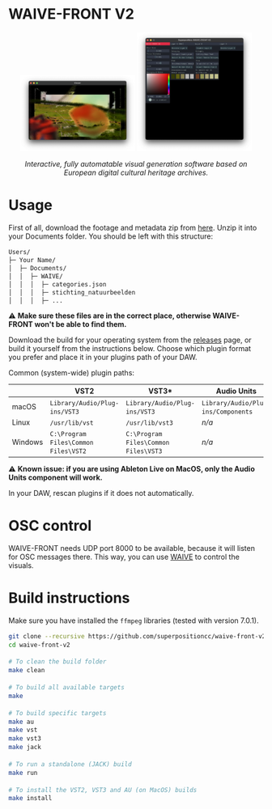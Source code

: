 # WAIVE-FRONT V2

<p align="center">
	<img src="assets/viewer.png" alt="WAIVE-FRONT Viewer" width="45%"/>
	<img src="assets/parameters.png" alt="WAIVE-FRONT Parameters" width="45%"/>
</p>

<p align="center">
<em>Interactive, fully automatable visual generation software based on European digital cultural heritage archives.</em>
</p>

# Usage

First of all, download the footage and metadata zip from [here](https://drive.google.com/file/d/1h3WZgfrcJxJCwXs8iOBzoWD9DIgm0oJs/view?usp=sharing). Unzip it into your Documents folder. You should be left with this structure:

```
Users/
├─ Your Name/
│  ├─ Documents/
│  │  ├─ WAIVE/
│  │  │  ├─ categories.json
│  │  │  ├─ stichting_natuurbeelden
│  │  │  ├─ ...
```

⚠️ **Make sure these files are in the correct place, otherwise WAIVE-FRONT won't be able to find them.**

Download the build for your operating system from the [releases](https://github.com/superpositioncc/waive-front-v2/releases) page, or build it yourself from the instructions below. Choose which plugin format you prefer and place it in your plugins path of your DAW. 

Common (system-wide) plugin paths:
      
|         | VST2                                 | VST3*                                | Audio Units                                 |
| ------- | ------------------------------------ | ------------------------------------ | ------------------------------------ |
| macOS   | `Library/Audio/Plug-ins/VST3`        | `Library/Audio/Plug-ins/VST3`        | `Library/Audio/Plug-ins/Components`        |
| Linux   | `/usr/lib/vst`                       | `/usr/lib/vst3`                      | *n/a*                      |
| Windows | `C:\Program Files\Common Files\VST2` | `C:\Program Files\Common Files\VST3` | *n/a* |
      
⚠️ **Known issue: if you are using Ableton Live on MacOS, only the Audio Units component will work.**

In your DAW, rescan plugins if it does not automatically. 

# OSC control

WAIVE-FRONT needs UDP port 8000 to be available, because it will listen for OSC messages there. This way, you can use [WAIVE](https://github.com/ThunderboomRecords/WAIVE) to control the visuals.

# Build instructions

Make sure you have installed the `ffmpeg` libraries (tested with version 7.0.1).

```bash
git clone --recursive https://github.com/superpositioncc/waive-front-v2
cd waive-front-v2

# To clean the build folder
make clean

# To build all available targets
make

# To build specific targets
make au
make vst
make vst3
make jack

# To run a standalone (JACK) build
make run

# To install the VST2, VST3 and AU (on MacOS) builds
make install
```
